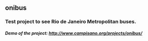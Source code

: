 ## onibus

### Test project to see Rio de Janeiro Metropolitan buses.

##### Demo of the project: http://www.campisano.org/projects/onibus/
